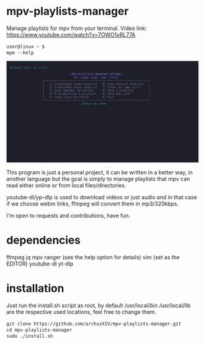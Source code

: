 # mpv-playlists-manager
Manage playlists for mpv from your terminal.
Video link: https://www.youtube.com/watch?v=7OWO1vRL77A
```
user@linux ~ $
mpm --help
```

![screenshot](https://github.com/archusXIV/mpv-playlists-manager/blob/main/mpm.png)


This program is just a personal project, it can be written in a better way,
in another language but the goal is simply to manage playlists that mpv can read
either online or from local files/directories.

youtube-dl/yp-dlp is used to download videos or just audio and in that case if
we choose webm links, ffmpeg will convert them in mp3/320kbps.

I'm open to requests and contributions, have fun.

# dependencies

ffmpeg
jq
mpv
ranger (see the help  option for details)
vim (set as the EDITOR)
youtube-dl
yt-dlp

# installation

Just run the install.sh script as root, by default /usr/local/bin /usr/local/lib are the
respective used locations, feel free to change them.
```
git clone https://github.com/archusXIV/mpv-playlists-manager.git
cd mpv-playlists-manager
sudo ./install.sh
```
